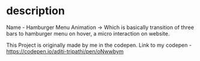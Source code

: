 # description
Name - Hamburger Menu Animation
-> Which is basically transition of three bars to hamburger menu on hover, a micro interaction on website.


This Project is originally made by me in the codepen.
Link to my codepen - https://codepen.io/aditi-tripathi/pen/oNwwbym 